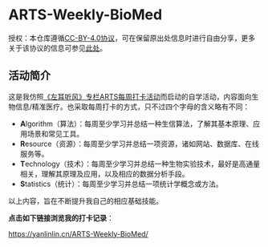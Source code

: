 # ARTS-Weekly-BioMed

授权：本仓库遵循[CC-BY-4.0协议](LICENSE)，可在保留原出处信息时进行自由分享，更多关于该协议的信息可参见[此处](https://creativecommons.org/licenses/by/4.0/deed.zh)。

## 活动简介

这是我仿照[《左耳听风》专栏ARTS每周打卡活动](https://github.com/yanlinlin82/ARTS-Weekly)而启动的自学活动，内容面向生物信息/精准医疗。也采取每周打卡的方式，只不过四个字母的含义略有不同：

* **A**lgorithm（算法）：每周至少学习并总结一种生信算法，了解其基本原理、应用场景和常见工具。
* **R**esource（资源）：每周至少学习并总结一项资源，诸如网站、数据库、在线服务等。
* **T**echnology（技术）：每周至少学习并总结一种生物实验技术，最好是高通量相关，理解其原理及应用，以及相应的数据分析手段。
* **S**tatistics（统计）：每周至少学习并总结一项统计学概念或方法。

以上内容，旨在不断提升我自己的相应基础技能。

**点击如下链接浏览我的打卡记录**：

<https://yanlinlin.cn/ARTS-Weekly-BioMed/>
